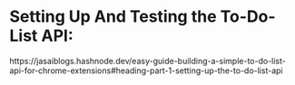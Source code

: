 <h1>Setting Up And Testing the To-Do-List API:</h1>
https://jasaiblogs.hashnode.dev/easy-guide-building-a-simple-to-do-list-api-for-chrome-extensions#heading-part-1-setting-up-the-to-do-list-api
